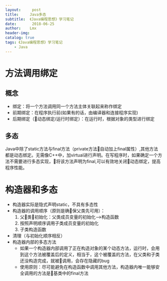 ```yaml
---
layout:     post
title:     Java多态 
subtitle:  《Java编程思想》学习笔记 
date:       2018-06-25
author:    Lmx 
header-img: 
catalog: true
tags: 《Java编程思想》学习笔记 
    - Java 
---
```

# 方法调用绑定
## 概念
- 绑定：将一个方法调用同一个方法主体关联起来称作绑定
- 前期绑定：在程序执行前(如果有的话，由编译器和连接程序实现)
- 后期绑定（动态绑定/运行时绑定）：在运行时，根据对象的类型进行绑定
## 多态
Java中除了static方法与final方法（private方法自动加上final属性）,其他方法都是动态绑定。无需像C++中，加virtual进行声明。在写程序时，如果确定一个方法不需要进行多态实现，将该方法声明为final,可以有效地关闭动态绑定，提高程序性能。

# 构造器和多态
- 构造器实际是隐式声明static，不具有多态性
- 构造器的调用顺序（原则是确保父类先可用）：
    1. 父类初始化：父类成员变量的初始化-->构造函数
    2. 按照声明顺序调用子类成员变量的初始化
    3. 子类构造函数
- 清理（与初始化顺序相反）
- 构造器内部的多态方法
    - 如果一个构造器内部调用了正在构造对象的某个动态方法，运行时，会用到这个方法被覆盖后的定义，相当于，这个被覆盖的方法，在父类和子类还没构造完成，就被调用，会存在隐藏的bug
    - 使用原则：尽可能避免在构造函数中调用其他方法，构造器内唯一能够安全调用的方法是基类中的final方法
